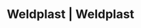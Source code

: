 ---
Filename: "eshop-products-variant738"
Link: "file:/Users/vinayakpatel/Downloads/www.weldplast.cz/eshop_products_compare/add/eshop-products-variant738"
product_name: "null"
product_id: "null"
title: "Weldplast | Weldplast"
product_desc: ""
product_specs: ""
product_downloads: ""
href: ""
p_desc_2: ""
accessories: ""
similar_products: ""
---